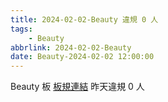```yaml
---
title: 2024-02-02-Beauty 違規 0 人
tags:
    - Beauty
abbrlink: 2024-02-02-Beauty
date: Beauty-2024-02-02 12:00:00
---
```

Beauty 板 [板規連結](https://www.ptt.cc/bbs/Beauty/M.1630069980.A.84B.html)
昨天違規 0 人
